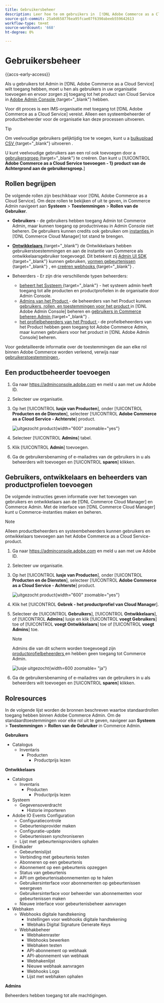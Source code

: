 ```yaml
---
title: Gebruikersbeheer
description: Leer hoe te om gebruikers in  [!DNL Adobe Commerce as a Cloud Service] te beheren.
source-git-commit: 25a0d658776ea95fcae07f6390abeeb559642613
workflow-type: tm+mt
source-wordcount: '668'
ht-degree: 0%

---
```


# Gebruikersbeheer

{{accs-early-access}}

Als u gebruikers tot Admin in [!DNL Adobe Commerce as a Cloud Service] wilt toegang hebben, moet u hen als gebruikers in uw organisatie toevoegen en ervoor zorgen zij toegang tot het product van Cloud Service in [ Adobe Admin Console ](https://adminconsole.adobe.com){target="_blank"}  hebben.

Voor dit proces is een IMS-organisatie met toegang tot [!DNL Adobe Commerce as a Cloud Service] vereist. Alleen een systeembeheerder of productbeheerder voor de organisatie kan deze processen uitvoeren.

>[!TIP]
>
>Om veelvoudige gebruikers gelijktijdig toe te voegen, kunt u a [ bulkupload CSV ](https://helpx.adobe.com/enterprise/using/bulk-upload-users.html){target="_blank"} uitvoeren .
> 
> U kunt veelvoudige gebruikers aan een rol ook toevoegen door a [ gebruikersgroep ](https://helpx.adobe.com/enterprise/using/user-groups.html){target="_blank"}  te creëren. Dan kunt u [!UICONTROL **Adobe Commerce as a Cloud Service toevoegen - 1&rbrace; product van de Achtergrond aan de gebruikersgroep.**]

## Rollen begrijpen

De volgende rollen zijn beschikbaar voor [!DNL Adobe Commerce as a Cloud Service]. Om deze rollen te bekijken of uit te geven, in Commerce Admin navigeert aan **Systeem** > **Toestemmingen** > **Rollen van de Gebruiker**.

* **Gebruikers** - de gebruikers hebben toegang Admin tot Commerce Admin, maar kunnen toegang op productniveau in Admin Console niet beheren. De gebruikers kunnen credits ook gebruiken om [ instanties ](./getting-started.md#create-an-instance) in [!DNL Commerce Cloud Manager] tot stand te brengen.

* [**Ontwikkelaars** ](https://helpx.adobe.com/enterprise/using/manage-developers.html#Adddevelopers){target="_blank"}  de Ontwikkelaars hebben gebruikerstoestemmingen en aan de instantie van Commerce als ontwikkelaarsgebruiker toegevoegd. Dit betekent zij [ Admin UI SDK ](https://developer.adobe.com/commerce/extensibility/admin-ui-sdk/){target="_blank"}  kunnen gebruiken, [ vormen gebeurtenissen ](https://developer.adobe.com/commerce/extensibility/events/){target="_blank"} , en [ creëren webhooks ](https://developer.adobe.com/commerce/extensibility/webhooks/){target="_blank"} .

* Beheerders - Er zijn drie verschillende typen beheerders:
   * [ beheert het Systeem ](https://helpx.adobe.com/enterprise/using/admin-roles.html){target="_blank"}  - het systeem admin heeft toegang tot alle producten en productprofielen in de organisatie door Admin Console.
   * [ Admins van het Product ](#add-a-product-admin) - de beheerders van het Product kunnen [ gebruikers, rollen, en toestemmingen voor het product ](#add-users-and-admins) in [!DNL Adobe Admin Console] beheren en [ gebruikers in Commerce beheren Admin ](https://experienceleague.adobe.com/en/docs/commerce-admin/systems/user-accounts/permissions-users-all#create-a-user){target="_blank"} .
   * [ het profielbeheerders van het Product ](#add-users-developers-and-product-profile-admins) - de profielbeheerders van het Product hebben geen toegang tot Adobe Commerce Admin, maar kunnen gebruikers voor het product in [!DNL Adobe Admin Console] beheren.

Voor gedetailleerde informatie over de toestemmingen die aan elke rol binnen Adobe Commerce worden verleend, verwijs naar [ gebruikerstoestemmingen ](#user-permissions).

## Een productbeheerder toevoegen

1. Ga naar https://adminconsole.adobe.com en meld u aan met uw Adobe ID.

1. Selecteer uw organisatie.

1. Op het [!UICONTROL **lusje van Producten**], onder [!UICONTROL **Producten en de Diensten**], selecteer [!UICONTROL **Adobe Commerce as a Cloud Service - Achterste**] product.

   ![ uitgezocht product ](./assets/backend.png){width="600" zoomable="yes"}

1. Selecteer [!UICONTROL **Admins**] tabel.

1. Klik [!UICONTROL **Admin**] toevoegen.

1. Ga de gebruikersbenaming of e-mailadres van de gebruikers in u als beheerders wilt toevoegen en [!UICONTROL **sparen**] klikken.

## Gebruikers, ontwikkelaars en beheerders van productprofielen toevoegen

De volgende instructies geven informatie over het toevoegen van gebruikers en ontwikkelaars aan de [!DNL Commerce Cloud Manager] en Commerce Admin. Met de interface van [!DNL Commerce Cloud Manager] kunt u Commerce-instanties maken en beheren.

>[!NOTE]
>
>Alleen productbeheerders en systeembeheerders kunnen gebruikers en ontwikkelaars toevoegen aan het Adobe Commerce as a Cloud Service-product.

1. Ga naar https://adminconsole.adobe.com en meld u aan met uw Adobe ID.

1. Selecteer uw organisatie.

1. Op het [!UICONTROL **lusje van Producten**], onder [!UICONTROL **Producten en de Diensten**], selecteer [!UICONTROL **Adobe Commerce as a Cloud Service - Achterste**] product.

   ![ uitgezocht product ](./assets/backend.png){width="600" zoomable="yes"}

1. Klik het [!UICONTROL **Gebrek - het productprofiel van Cloud Manager**].

1. Selecteer de [!UICONTROL **Gebruikers**], [!UICONTROL **Ontwikkelaars**], of [!UICONTROL **Admins**] lusje en klik [!UICONTROL **voegt Gebruikers**] toe of [!UICONTROL **voegt Ontwikkelaars**] toe of [!UICONTROL **voegt Admins**] toe.

   >[!NOTE]
   >
   >Admins die van dit scherm worden toegevoegd zijn [ productprofielbeheerders ](#understanding-roles) en hebben geen toegang tot Commerce Admin.

   ![ lusje uitgezocht ](./assets/tab-select.png){width=600 zoomable= &quot;ja&quot;}

1. Ga de gebruikersbenaming of e-mailadres van de gebruikers in u als beheerders wilt toevoegen en [!UICONTROL **sparen**] klikken.

## Rolresources

In de volgende lijst worden de bronnen beschreven waartoe standaardrollen toegang hebben binnen Adobe Commerce Admin. Om de standaardtoestemmingen voor elke rol uit te geven, navigeer aan **Systeem** > **Toestemmingen** > **Rollen van de Gebruiker** in Commerce Admin.

**Gebruikers**

* Catalogus
   * Inventaris
      * Producten
         * Productprijs lezen

**Ontwikkelaars**

* Catalogus
   * Inventaris
      * Producten
         * Productprijs lezen
* Systeem
   * Gegevensoverdracht
      * Historie importeren
* Adobe IO Events Configuration
   * Configuratiecontrole
   * Gebeurtenisprovider maken
   * Configuratie-update
   * Gebeurtenissen synchroniseren
   * Lijst met gebeurtenisproviders ophalen
* Eindkader
   * Gebeurtenislijst
   * Verbinding met gebeurtenis testen
   * Abonneren op een gebeurtenis
   * Abonnement op een gebeurtenis opzeggen
   * Status van gebeurtenis
   * API om gebeurtenisabonnementen op te halen
   * Gebruikersinterface voor abonnementen op gebeurtenissen weergeven
   * Gebruikersinterface voor beheerder van abonnementen voor gebeurtenissen maken
   * Nieuwe interface voor gebeurtenisbeheer aanvragen
* Webhaken
   * Webhooks digitale handtekening
      * Instellingen voor webhooks digitale handtekening
      * Webhaks Digital Signature Generate Keys
   * Webhakbeheer
      * Webhakenraster
      * Webhooks bewerken
      * Webhaken testen
      * API-abonnement op webhaak
      * API-abonnement van webhaak
      * Webhakenlijst
      * Nieuwe webhaak aanvragen
      * Webhooks Logs
      * Lijst met webhaken ophalen

**Admins**

Beheerders hebben toegang tot alle machtigingen.
